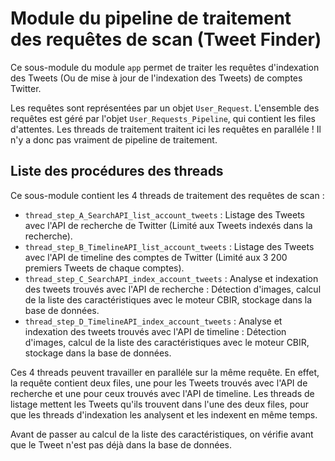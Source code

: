# Module du pipeline de traitement des requêtes de scan (Tweet Finder)

Ce sous-module du module `app` permet de traiter les requêtes d'indexation des Tweets (Ou de mise à jour de l'indexation des Tweets) de comptes Twitter.

Les requêtes sont représentées par un objet `User_Request`. L'ensemble des requêtes est géré par l'objet `User_Requests_Pipeline`, qui contient les files d'attentes. Les threads de traitement traitent ici les requêtes en paralléle ! Il n'y a donc pas vraiment de pipeline de traitement.


## Liste des procédures des threads

Ce sous-module contient les 4 threads de traitement des requêtes de scan :

- `thread_step_A_SearchAPI_list_account_tweets` : Listage des Tweets avec l'API de recherche de Twitter (Limité aux Tweets indexés dans la recherche).
- `thread_step_B_TimelineAPI_list_account_tweets` : Listage des Tweets avec l'API de timeline des comptes de Twitter (Limité aux 3 200 premiers Tweets de chaque comptes).
- `thread_step_C_SearchAPI_index_account_tweets` : Analyse et indexation des tweets trouvés avec l'API de recherche : Détection d'images, calcul de la liste des caractéristiques avec le moteur CBIR, stockage dans la base de données.
- `thread_step_D_TimelineAPI_index_account_tweets` : Analyse et indexation des tweets trouvés avec l'API de timeline : Détection d'images, calcul de la liste des caractéristiques avec le moteur CBIR, stockage dans la base de données.

Ces 4 threads peuvent travailler en paralléle sur la même requête. En effet, la requête contient deux files, une pour les Tweets trouvés avec l'API de recherche et une pour ceux trouvés avec l'API de timeline. Les threads de listage mettent les Tweets qu'ils trouvent dans l'une des deux files, pour que les threads d'indexation les analysent et les indexent en même temps.

Avant de passer au calcul de la liste des caractéristiques, on vérifie avant que le Tweet n'est pas déjà dans la base de données.
